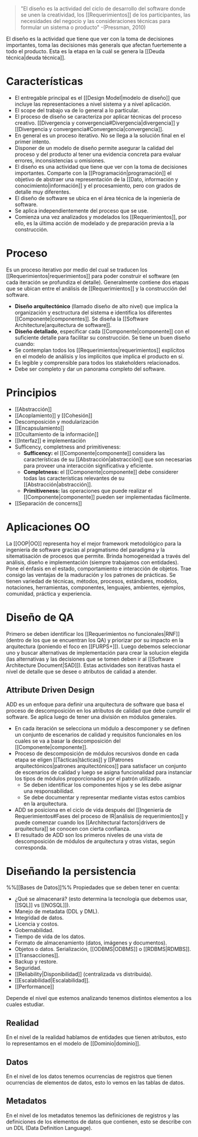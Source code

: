 > "El diseño es la actividad del ciclo de desarrollo del software donde se unen la creatividad, los [[Requerimientos]] de los participantes, las necesidades del negocio y las consideraciones técnicas para formular un sistema o producto" -(Pressman, 2010)

El diseño es la actividad que tiene que ver con la toma de decisiones importantes, toma las decisiones más generals que afectan fuertemente a todo el producto. Esta es la etapa en la cuál se genera la [[Deuda técnica|deuda técnica]].

# Características
- El entregable principal es el [[Design Model|modelo de diseño]] que incluye las representaciones a nivel sistema y a nivel aplicación.
- El scope del trabajo va de lo general a lo particular.
- El proceso de diseño se caracteriza por aplicar técnicas del proceso creativo. [[Divergencia y convergencia#Divergencia|divergencia]] y [[Divergencia y convergencia#Convergencia|convergencia]].
- En general es un proceso iterativo. No se llega a la solución final en el primer intento.
- Disponer de un modelo de diseño permite asegurar la calidad del proceso y del producto al tener una evidencia concreta para evaluar errores, inconsistencias u omisiones.
- El diseño es una actividad que tiene que ver con la toma de decisiones importantes. Comparte con la [[Programación|programación]] el objetivo de abstraer una representación de la [[Dato, información y conocimiento|información]] y el procesamiento, pero con grados de detalle muy diferentes.
- El diseño de software se ubica en el área técnica de la ingeniería de software.
- Se aplica independientemente del proceso que se use.
- Comienza una vez analizados y modelados los [[Requerimientos]], por ello, es la última acción de modelado y de preparación previa a la construcción.

# Proceso
Es un proceso iterativo por medio del cual se traducen los [[Requerimientos|requerimientos]] para poder construir el software (en cada iteración se profundiza el detalle). Generalmente contiene dos etapas que se ubican entre el análisis de [[Requerimientos]] y la construcción del software.
- **Diseño arquitectónico** (llamado diseño de alto nivel) que implica la organización y esctructura del sistema e identifica los diferentes [[Componente|componentes]]. Se diseña la [[Software Architecture|arquitectura de software]].
- **Diseño detallado**, especificar cada [[Componente|componente]] con el suficiente detalle para facilitar su construcción.
Se tiene un buen diseño cuando:
- Se contemplan todos los [[Requerimientos|requerimientos]] explícitos en el modelo de análisis y los implícitos que implica el producto en sí.
- Es legible y comprensible para todos los stakeholders relacionados.
- Debe ser completo y dar un panorama completo del software.

# Principios
- [[Abstracción]]
- [[Acoplamiento]] y [[Cohesión]]
- Descomposición y modularización
- [[Encapsulamiento]]
- [[Ocultamiento de la información]]
- [[Interfaz]] e implementación
- Sufficency, completness and primitiveness:
	- **Sufficency:** el [[Componente|componente]] considera las características de su [[Abstracción|abstracción]] que son necesarias para proveer una interacción significativa y eficiente.
	- **Completness:** el [[Componente|componente]] debe considerer todas las características relevantes de su [[Abstracción|abstracción]].
	- **Primitiveness:** las operaciones que puede realizar el [[Componente|componente]] pueden ser implementadas fácilmente.
- [[Separación de concerns]]

# Aplicaciones OO
La [[OOP|OO]] representa hoy el mejor framework metodológico para la ingeniería de software gracias al pragmatismo del paradigma y la sitematisación de procesos que permite. Brinda homogeneidad a través del análisis, diseño e implementación (siempre trabajamos con entidades). Pone el énfasis en el estado, comportamiento e interacción de objetos. Trae consigo las ventajas de la maduración y los patrones de prácticas. Se tienen variedad de técnicas, métodos, procesos, estándares, modelos, notaciones, herramientas, componentes, lenguajes, ambientes, ejemplos, comunidad, práctica y experiencia.

# Diseño de QA
Primero se deben identificar los [[Requerimientos no funcionales|RNF]] (dentro de los que se encuentran los QA) y priorizar por su impacto en la arquitectura (poniendo el foco en [[FURPS+]]). Luego debemos seleccionar uno y buscar alternativas de implementación para crear la solucion elegida (las alternativas y las decisiones que se tomen deben ir al [[Software Architecture Document|SAD]]). Estas actividades son iterativas hasta el nivel de detalle que se desee o atributos de calidad a atender.

## Attribute Driven Design
ADD es un enfoque para definir una arquitectura de software que basa el proceso de descomposición en los atributos de calidad que debe cumplir el software. Se aplica luego de tener una división en módulos generales.
- En cada iteración se selecciona un módulo a descomponer y se definen un conjunto de escenarios de calidad y requisitos funcionales en los cuales se va a basar la descomposición del [[Componente|componente]].
- Proceso de descomposición de módulos recursivos donde en cada etapa se eligen [[Tácticas|tácticas]] y [[Patrones arquitectónicos|patrones arquitectónicos]] para satisfacer un conjunto de escenarios de calidad y luego se asigna funcionalidad para instanciar los tipos de módulos proporcionados por el patrón utilizado.
	- Se deben identificar los componentes hijos y se les debe asignar una responsabilidad.
	- Se debe documentar y representar mediante vistas estos cambios en la arquitectura.
- ADD se posiciona en el ciclo de vida después del [[Ingeniería de Requerimientos#Fases del proceso de IR|análisis de requerimientos]] y puede comenzar cuando los [[Architectural factors|drivers de arquitectura]] se conocen con cierta confianza.
- El resultado de ADD son los primeros niveles de una vista de descomposición de módulos de arquitectura y otras vistas, según corresponda.

# Diseñando la persistencia
%%[[Bases de Datos]]%%
Propiedades que se deben tener en cuenta:
- ¿Qué se almacenará? (esto determina la tecnología que debemos usar, [[SQL]] vs [[NOSQL]]).
- Manejo de metadata (DDL y DML).
- Integridad de datos.
- Licencia y costos.
- Gobernabilidad.
- Tiempo de vida de los datos.
- Formato de almacenamiento (datos, imágenes y documentos).
- Objetos o datos. Serialización, [[ODBMS|ODBMS]] o [[RDBMS|RDMBS]].
- [[Transacciones]].
- Backup y restore.
- Seguridad.
- [[Reliability|Disponibilidad]] (centralizada vs distribuida).
- [[Escalabilidad|Escalabilidad]].
- [[Performance]]

Depende el nivel que estemos analizando tenemos distintos elementos a los cuales estudiar.

## Realidad
En el nivel de la realidad hablamos de entidades que tienen atributos, esto lo representamos en el modelo de [[Dominio|dominio]].

## Datos
En el nivel de los datos tenemos ocurrencias de registros que tienen ocurrencias de elementos de datos, esto lo vemos en las tablas de datos.

## Metadatos
En el nivel de los metadatos tenemos las definiciones de registros y las definiciones de los elementos de datos que contienen, esto se describe con un DDL (Data Definition Language).